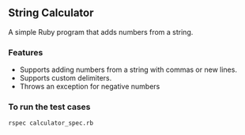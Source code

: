 ## String Calculator
A simple Ruby program that adds numbers from a string.

### Features
- Supports adding numbers from a string with commas or new lines.
- Supports custom delimiters.
- Throws an exception for negative numbers

### To run the test cases
` rspec calculator_spec.rb `
